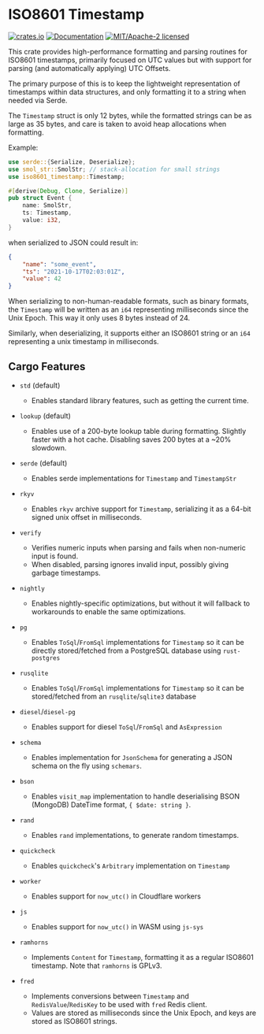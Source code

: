 ISO8601 Timestamp
=================

[![crates.io](https://img.shields.io/crates/v/iso8601-timestamp.svg)](https://crates.io/crates/iso8601-timestamp)
[![Documentation](https://docs.rs/iso8601-timestamp/badge.svg)](https://docs.rs/iso8601-timestamp)
[![MIT/Apache-2 licensed](https://img.shields.io/crates/l/iso8601-timestamp.svg)](./LICENSE-Apache)

This crate provides high-performance formatting and parsing routines for ISO8601 timestamps, primarily focused on UTC values but with support for parsing (and automatically applying) UTC Offsets.

The primary purpose of this is to keep the lightweight representation of timestamps within data structures, and only formatting it to a string when needed via Serde.

The `Timestamp` struct is only 12 bytes, while the formatted strings can be as large as 35 bytes, and care is taken to avoid heap allocations when formatting.

Example:
```rust
use serde::{Serialize, Deserialize};
use smol_str::SmolStr; // stack-allocation for small strings
use iso8601_timestamp::Timestamp;

#[derive(Debug, Clone, Serialize)]
pub struct Event {
    name: SmolStr,
    ts: Timestamp,
    value: i32,
}
```
when serialized to JSON could result in:
```json
{
    "name": "some_event",
    "ts": "2021-10-17T02:03:01Z",
    "value": 42
}
```

When serializing to non-human-readable formats, such as binary formats, the `Timestamp` will be written as an `i64` representing milliseconds since the Unix Epoch. This way it only uses 8 bytes instead of 24.

Similarly, when deserializing, it supports either an ISO8601 string or an `i64` representing a unix timestamp in milliseconds.

## Cargo Features

* `std` (default)
    - Enables standard library features, such as getting the current time.

* `lookup` (default)
    - Enables use of a 200-byte lookup table during formatting. Slightly faster with a hot cache. Disabling saves 200 bytes at a ~20% slowdown.

* `serde` (default)
    - Enables serde implementations for `Timestamp` and `TimestampStr`

* `rkyv`
    - Enables `rkyv` archive support for `Timestamp`, serializing it as a 64-bit signed unix offset in milliseconds.

* `verify`
    - Verifies numeric inputs when parsing and fails when non-numeric input is found.
    - When disabled, parsing ignores invalid input, possibly giving garbage timestamps.

* `nightly`
    - Enables nightly-specific optimizations, but without it will fallback to workarounds to enable the same optimizations.

* `pg`
    - Enables `ToSql`/`FromSql` implementations for `Timestamp` so it can be directly stored/fetched from a PostgreSQL database using `rust-postgres`

* `rusqlite`
    - Enables `ToSql`/`FromSql` implementations for `Timestamp` so it can be stored/fetched from an `rusqlite`/`sqlite3` database

* `diesel`/`diesel-pg`
    - Enables support for diesel `ToSql`/`FromSql` and `AsExpression`

* `schema`
    - Enables implementation for `JsonSchema` for generating a JSON schema on the fly using `schemars`.

* `bson`
    - Enables `visit_map` implementation to handle deserialising BSON (MongoDB) DateTime format, `{ $date: string }`.

* `rand`
    - Enables `rand` implementations, to generate random timestamps.

* `quickcheck`
    - Enables `quickcheck`'s `Arbitrary` implementation on `Timestamp`

* `worker`
    - Enables support for `now_utc()` in Cloudflare workers

* `js`
    - Enables support for `now_utc()` in WASM using `js-sys`

* `ramhorns`
    - Implements `Content` for `Timestamp`, formatting it as a regular ISO8601 timestamp. Note that `ramhorns` is GPLv3.

* `fred`
    - Implements conversions between `Timestamp` and `RedisValue`/`RedisKey` to be used with `fred` Redis client.
    - Values are stored as milliseconds since the Unix Epoch, and keys are stored as ISO8601 strings.